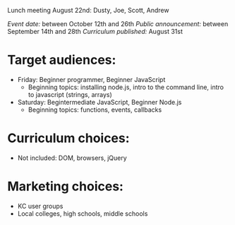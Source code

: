Lunch meeting August 22nd: Dusty, Joe, Scott, Andrew

*Event date:* between October 12th and 26th
*Public announcement:* between September 14th and 28th
*Curriculum published:* August 31st

# Target audiences: 
- Friday: Beginner programmer, Beginner JavaScript
   - Beginning topics: installing node.js, intro to the command line, intro to javascript (strings, arrays)
- Saturday: Begintermediate JavaScript, Beginner Node.js
   - Beginning topics: functions, events, callbacks

# Curriculum choices:
- Not included: DOM, browsers, jQuery

# Marketing choices:
- KC user groups
- Local colleges, high schools, middle schools